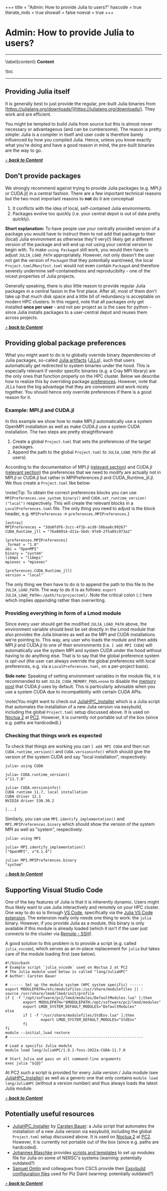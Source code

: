 +++
title = "Admin: How to provide Julia to users?"
hascode = true
literate_mds = true
showall = false
noeval = true
+++

# Admin: How to provide Julia to users?

--- 

\label{content}
**Content**

\toc

---

## Providing Julia itself

It is generally best to just provide the regular, pre-built Julia binaries from [https://julialang.org/downloads/](https://julialang.org/downloads/). They work and are efficient.

You might be tempted to build Julia from source but this is almost never necessary or advantageous (and can be cumbersome). The reason is pretty simple: Julia is a compiler in itself and user code is therefore barely influenced by how you compiled Julia. Hence, unless you know exactly what you're doing and have a good reason in mind, the pre-built binaries are the way to go.

[⤴ _**back to Content**_](#content)

## Don't provide packages

We strongly recommend against trying to provide Julia packages (e.g. MPI.jl or CUDA.jl) in a central fashion. There are a few important technical reasons but the two most important reasons to **not** do it are conceptual

1) It conflicts with the idea of local, self-contained Julia environments.
2) Packages evolve too quickly (i.e. your central depot is out of date pretty quickly).

**Short explanation:** To have people use your centrally provided version of a package you would have to instruct them to not add that package to their (local) Julia environment as otherwise they'll very(!) likely get a different version of the package and will end up not using your central version to begin with. To make `using PackageX` still work, you would then have to adjust `JULIA_LOAD_PATH` appropriately. However, not only doesn't the user not get the version of `PackageX` that they potentially want/need, the local `Project.toml`/`Manifest.toml` would not even contain `PackageX` and therefore severely undermine self-containedness and reproducibilty - one of the nicest properties of Julia projects.

Generally speaking, there is also little reason to provide regular Julia packages in a central fasion in the first place. After all, most of them don't take up that much disk space and a little bit of redundancy is acceptable on modern HPC clusters. In this regard, note that all packages only get installed **once per user** - and not per project as is the case for python - since Julia installs packages to a user-central depot and reuses them across projects.

[⤴ _**back to Content**_](#content)

## Providing global package preferences

What you might want to do is to globally override binary dependencies of Julia packages, so-called [Julia artifacts](https://pkgdocs.julialang.org/v1/artifacts/) ([JLLs](https://github.com/JuliaBinaryWrappers)), such that users automatically get redirected to system binaries under the hood. This is especially relevant if vendor specific binaries (e.g. a Cray MPI library) are the only ones that function properly on the HPC cluster. Below we describe how to realize this by overriding package [preferences](https://github.com/JuliaPackaging/Preferences.jl). However, note that JLLs have the big advantage that they are convenient and work nicely together. You should hence only override preferences if there is a good reason for it.


### Example: MPI.jl and CUDA.jl

In this example we show how to make MPI.jl automatically use a system OpenMPI installation as well as make CUDA.jl use a system CUDA installation. The two steps are pretty straightforward:

1) Create a global `Project.toml` that sets the preferences of the target packages.
2) Append the path to the global `Project.toml` to `JULIA_LOAD_PATH` (for all users).

According to the documentation of MPI.jl ([relevant section](https://juliaparallel.org/MPI.jl/stable/configuration/#Notes-to-HPC-cluster-administrators)) and CUDA.jl ([relevant section](https://cuda.juliagpu.org/stable/installation/overview/#Using-a-local-CUDA)) the preferences that we need to modify are actually not in MPI.jl or CUDA.jl but rather in MPIPreferences.jl and CUDA\_Runtime\_jll.jl. We thus create a `Project.toml` like below:

\note{Tip: To obtain the correct preferences blocks you can use `MPIPreferences.use_system_binary()` and `CUDA.set_runtime_version!("local")` respectively. This will create the relevant blocks in a `LocalPreferences.toml` file. The only thing you need to adjust is the block header, e.g. `MPIPreferences` -> `preferences.MPIPreferences`.}

```
[extras]
MPIPreferences = "3da0fdf6-3ccc-4f1b-acd9-58baa6c99267"
CUDA_Runtime_jll = "76a88914-d11a-5bdc-97e0-2f5a05c973a2"

[preferences.MPIPreferences]
_format = "1.0"
abi = "OpenMPI"
binary = "system"
libmpi = "libmpi"
mpiexec = "mpiexec"

[preferences.CUDA_Runtime_jll]
version = "local"
```

The only thing we then have to do is to append the path to this file to the `JULIA_LOAD_PATH`. The way to do it is as follows: `export JULIA_LOAD_PATH=:/path/to/projectoml/`. Note the critical colon (`:`) here which implies *appending* rather than overwriting.

### Providing everything in form of a Lmod module

Since every user should get the modified `JULIA_LOAD_PATH` above, the environment variable should best be set directly in the Lmod module that also provides the Julia binaries as well as the MPI and CUDA installations we're pointing to. This way, any user who loads the module and then adds MPI.jl and CUDA.jl to one of their environments (i.e. `] add MPI CUDA`) will automatically use the system MPI and system CUDA under the hood without having to do anything else. That is to say that the global preference system is *opt-out* (the user can always override the global preferences with local preferences, e.g. via a `LocalPreferences.toml`, on a per-project basis).

**Side note:** Speaking of setting environment variables in the module file, it is recommended to set `JULIA_CUDA_MEMORY_POOL=none` to disable the [memory pool](https://cuda.juliagpu.org/stable/usage/memory/#Memory-pool) that CUDA.jl uses by default. This is particularly advisable when you use a system CUDA due to incompatibility with certain CUDA APIs.

\note{You might want to check out [JuliaHPC_Installer](https://git.uni-paderborn.de/pc2-public/juliahpc_installer) which is a Julia script that automates the installation of a new Julia version via easybuild, including the global `Project.toml` setup discussed above. It is used on [Noctua 2](https://pc2.uni-paderborn.de/hpc-services/available-systems/noctua2) at [PC2](https://pc2.uni-paderborn.de/). However, it is currently not portable out of the box (since e.g. paths are hardcoded).}


### Checking that things work es expected
To check that things are working you can `] add MPI CUDA` and then run `CUDA.runtime_version()` and `CUDA.versioninfo()` which should give the version of the system CUDA and say "local installation", respectively:
```
julia> using CUDA

julia> CUDA.runtime_version()
v"11.7.0"

julia> CUDA.versioninfo()
CUDA runtime 11.7, local installation
CUDA driver 12.1
NVIDIA driver 530.30.2

[...]
```

Similarly, you can use `MPI.identify_implementation()` and `MPI.MPIPreferences.binary` which should show the version of the system MPI as well as "system", respectively:

```
julia> using MPI

julia> MPI.identify_implementation()
("OpenMPI", v"4.1.4")

julia> MPI.MPIPreferences.binary
"system"
```

[⤴ _**back to Content**_](#content)

## Supporting Visual Studio Code

One of the key features of Julia is that it is inherently dynamic. Users might thus likely want to use Julia interactively and remotely on your HPC cluster. One way to do so is through [VS Code](https://code.visualstudio.com/), specifically via the [Julia VS Code extension](https://www.julia-vscode.org/). The extension really only needs one thing to work: the `julia` binary. However, if you provide Julia as a module, this binary is only available if this module is already loaded (which it isn't if the user just connects to the cluster via [Remote - SSH](https://marketplace.visualstudio.com/items?itemName=ms-vscode-remote.remote-ssh)).

A good solution to this problem is to provide a script (e.g. called `julia_vscode`), which serves as an in-place replacement for `julia` but takes care of the module loading first (see below).

```shell
#!/bin/bash
# Example script `julia_vscode` used on Noctua 2 at PC2
# The Julia module used below is called "lang/JuliaHPC"
# Author: Carsten Bauer

# ------ Set up the module system (HPC system specific) ------
export MODULEPATH=/etc/modulefiles:/usr/share/modulefiles || :
source /usr/share/lmod/lmod/init/profile
if [ -f "/opt/software/pc2/lmod/modules/DefaultModules.lua" ];then
        export MODULEPATH="$MODULEPATH:/opt/software/pc2/lmod/modules"
        export LMOD_SYSTEM_DEFAULT_MODULES="DefaultModules"
else
        if [ -f "/usr/share/modulefiles/StdEnv.lua" ];then
                export LMOD_SYSTEM_DEFAULT_MODULES="StdEnv"
        fi
fi
module --initial_load restore
# ------------------------------------------------------------

# Load a specific Julia module
module load lang/JuliaHPC/1.9.1-foss-2022a-CUDA-11.7.0

# Start Julia and pass on all command-line arguments
exec julia "${@}"
```

At PC2 such a script is provided for every Julia version / Julia module (see [JuliaHPC_Installer](https://git.uni-paderborn.de/pc2-public/juliahpc_installer)) as well as a generic one that only contains `module load lang/JuliaHPC` (without a version number) and thus always loads the latest Julia module.

[⤴ _**back to Content**_](#content)

## Potentially useful resources

* [JuliaHPC_Installer](https://git.uni-paderborn.de/pc2-public/juliahpc_installer) by [Carsten Bauer](https://carstenbauer.eu): a Julia script that automates the installation of a new Julia version via easybuild, including the global `Project.toml` setup discussed above. It is used on [Noctua 2](https://pc2.uni-paderborn.de/hpc-services/available-systems/noctua2) at [PC2](https://pc2.uni-paderborn.de/). However, it is currently not portable out of the box (since e.g. paths are hardcoded).
* [Johannes Blaschke](https://github.com/jblaschke) provides [scripts and templates](https://gitlab.blaschke.science/nersc/julia/-/tree/main/modulefiles) to set up modules file for Julia on some of NERSC's systems (warning: potentially outdated?)
* [Samuel Omlin](https://github.com/omlins) and colleagues from CSCS provide their [Easybuild configuration files](https://github.com/eth-cscs/production/tree/master/easybuild/easyconfigs/j/Julia) used for Piz Daint (warning: potentially outdated?)

[⤴ _**back to Content**_](#content)